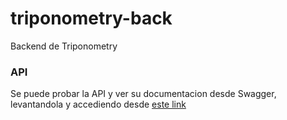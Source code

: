 # triponometry-back
Backend de Triponometry

### API

Se puede probar la API y ver su documentacion desde Swagger, levantandola y accediendo desde [este link](http://localhost:8080/swagger-ui/index.html#/)
